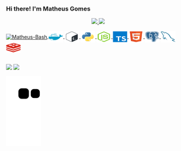<!--
**thematheusgomes/thematheusgomes** is a ✨ _special_ ✨ repository because its `README.md` (this file) appears on your GitHub profile.

Here are some ideas to get you started:

- 🔭 I’m currently working on ...
- 🌱 I’m currently learning ...
- 👯 I’m looking to collaborate on ...
- 🤔 I’m looking for help with ...
- 💬 Ask me about ...
- 📫 How to reach me: ...
- 😄 Pronouns: ...
- ⚡ Fun fact: ...
-->
### Hi there! I'm Matheus Gomes
<div align="center">
    <a href="https://github.com/thematheusgomes">
    <img height="180em" src="https://github-readme-stats.vercel.app/api?username=thematheusgomes&show_icons=true&theme=onedark&include_all_commits=true&count_private=true"/>
    <img height="180em" src="https://github-readme-stats.vercel.app/api/top-langs/?username=thematheusgomes&layout=compact&langs_count=7&theme=onedark"/>
</div>
<div style="display: inline_block"><br>
    <img align="center" alt="Matheus-Bash" height="30" width="40" src="https://github.com/thematheusgomes/thematheusgomes/blob/main/aws.svg">
    <img align="center" alt="Matheus-Bash" height="30" width="40" src="https://github.com/devicons/devicon/blob/master/icons/docker/docker-plain.svg">
    <img align="center" alt="Matheus-Bash" height="30" width="40" src="https://raw.githubusercontent.com/devicons/devicon/master/icons/bash/bash-plain.svg">
    <img align="center" alt="Matheus-Python" height="30" width="40" src="https://raw.githubusercontent.com/devicons/devicon/master/icons/python/python-original.svg">
    <img align="center" alt="Matheus-Bash" height="30" width="40" src="https://github.com/devicons/devicon/blob/master/icons/nodejs/nodejs-plain.svg">
    <img align="center" alt="Matheus-Ts" height="30" width="40" src="https://raw.githubusercontent.com/devicons/devicon/master/icons/typescript/typescript-plain.svg">
    <img align="center" alt="Matheus-HTML" height="30" width="40" src="https://raw.githubusercontent.com/devicons/devicon/master/icons/html5/html5-original.svg">
    <img align="center" alt="Matheus-Bash" height="30" width="40" src="https://github.com/devicons/devicon/blob/master/icons/postgresql/postgresql-plain.svg">
    <img align="center" alt="Matheus-Bash" height="30" width="40" src="https://github.com/devicons/devicon/blob/master/icons/mysql/mysql-plain.svg">
    <img align="center" alt="Matheus-Bash" height="30" width="40" src="https://github.com/devicons/devicon/blob/master/icons/redis/redis-plain.svg">
</div>
  
  ##
 
<div>
    <a href = "mailto:thematheusgomes@gmail.com"><img src="https://img.shields.io/badge/-Gmail-%23333?style=for-the-badge&logo=gmail&logoColor=white" target="_blank"></a>
    <a href="https://www.linkedin.com/in/thematheusgomes" target="_blank"><img src="https://img.shields.io/badge/-LinkedIn-%230077B5?style=for-the-badge&logo=linkedin&logoColor=white" target="_blank"></a>
 
![Snake animation](https://github.com/rafaballerini/rafaballerini/blob/output/github-contribution-grid-snake.svg) 
</div>
